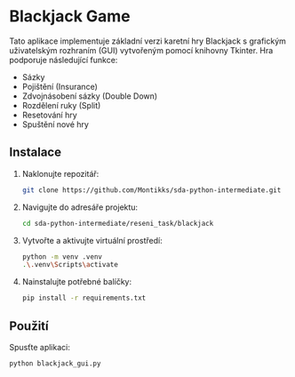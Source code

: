 # Blackjack Game

Tato aplikace implementuje základní verzi karetní hry Blackjack s grafickým uživatelským rozhraním (GUI) vytvořeným pomocí knihovny Tkinter. Hra podporuje následující funkce:

- Sázky
- Pojištění (Insurance)
- Zdvojnásobení sázky (Double Down)
- Rozdělení ruky (Split)
- Resetování hry
- Spuštění nové hry

## Instalace

1. Naklonujte repozitář:
    ```bash
    git clone https://github.com/Montikks/sda-python-intermediate.git
    ```

2. Navigujte do adresáře projektu:
    ```bash
    cd sda-python-intermediate/reseni_task/blackjack
    ```

3. Vytvořte a aktivujte virtuální prostředí:
    ```bash
    python -m venv .venv
    .\.venv\Scripts\activate
    ```

4. Nainstalujte potřebné balíčky:
    ```bash
    pip install -r requirements.txt
    ```

## Použití

Spusťte aplikaci:
```bash
python blackjack_gui.py

